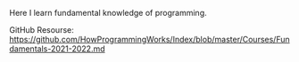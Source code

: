 Here I learn fundamental knowledge of programming.

GitHub Resourse: https://github.com/HowProgrammingWorks/Index/blob/master/Courses/Fundamentals-2021-2022.md